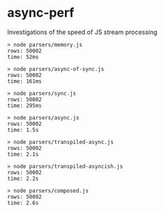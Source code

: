 # async-perf
Investigations of the speed of JS stream processing

```
> node parsers/memory.js       
rows: 50002
time: 52ms

> node parsers/async-of-sync.js 
rows: 50002
time: 161ms

> node parsers/sync.js
rows: 50002
time: 295ms

> node parsers/async.js        
rows: 50002
time: 1.5s

> node parsers/transpiled-async.js 
rows: 50002
time: 2.1s

> node parsers/transpiled-asyncish.js
rows: 50002
time: 2.2s

> node parsers/composed.js 
rows: 50002
time: 2.6s
```